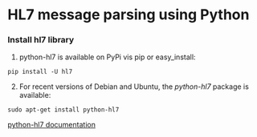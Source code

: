 # HL7 message parsing using Python

### Install hl7 library
1. python-hl7 is available on PyPi vis pip or easy_install:

`pip install -U hl7`

2. For recent versions of Debian and Ubuntu, the *python-hl7* package is available:

`sudo apt-get install python-hl7`

[python-hl7 documentation](https://readthedocs.org/projects/python-hl7/downloads/pdf/latest/)